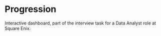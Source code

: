 # Progression

Interactive dashboard, part of the interview task for a Data Analyst role at Square Enix.
